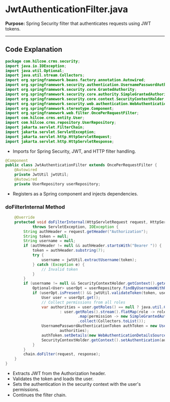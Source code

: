 # JwtAuthenticationFilter.java

**Purpose:**
Spring Security filter that authenticates requests using JWT tokens.

---

## Code Explanation

```java
package com.hilcoe.crms.security;
import java.io.IOException;
import java.util.Optional;
import java.util.stream.Collectors;
import org.springframework.beans.factory.annotation.Autowired;
import org.springframework.security.authentication.UsernamePasswordAuthenticationToken;
import org.springframework.security.core.GrantedAuthority;
import org.springframework.security.core.authority.SimpleGrantedAuthority;
import org.springframework.security.core.context.SecurityContextHolder;
import org.springframework.security.web.authentication.WebAuthenticationDetailsSource;
import org.springframework.stereotype.Component;
import org.springframework.web.filter.OncePerRequestFilter;
import com.hilcoe.crms.entity.User;
import com.hilcoe.crms.repository.UserRepository;
import jakarta.servlet.FilterChain;
import jakarta.servlet.ServletException;
import jakarta.servlet.http.HttpServletRequest;
import jakarta.servlet.http.HttpServletResponse;
```
- Imports for Spring Security, JWT, and HTTP filter handling.

```java
@Component
public class JwtAuthenticationFilter extends OncePerRequestFilter {
    @Autowired
    private JwtUtil jwtUtil;
    @Autowired
    private UserRepository userRepository;
```
- Registers as a Spring component and injects dependencies.

### doFilterInternal Method

```java
    @Override
    protected void doFilterInternal(HttpServletRequest request, HttpServletResponse response, FilterChain chain)
            throws ServletException, IOException {
        String authHeader = request.getHeader("Authorization");
        String token = null;
        String username = null;
        if (authHeader != null && authHeader.startsWith("Bearer ")) {
            token = authHeader.substring(7);
            try {
                username = jwtUtil.extractUsername(token);
            } catch (Exception e) {
                // Invalid token
            }
        }
        if (username != null && SecurityContextHolder.getContext().getAuthentication() == null) {
            Optional<User> userOpt = userRepository.findByUsernameWithRolesAndPermissions(username);
            if (userOpt.isPresent() && jwtUtil.validateToken(token, userOpt.get())) {
                User user = userOpt.get();
                // Collect permissions from all roles
                var authorities = user.getRoles() == null ? java.util.Collections.<GrantedAuthority>emptyList()
                        : user.getRoles().stream().flatMap(role -> role.getPermissions().stream())
                                .map(permission -> new SimpleGrantedAuthority(permission.getName())).distinct()
                                .collect(Collectors.toList());
                UsernamePasswordAuthenticationToken authToken = new UsernamePasswordAuthenticationToken(user, null,
                        authorities);
                authToken.setDetails(new WebAuthenticationDetailsSource().buildDetails(request));
                SecurityContextHolder.getContext().setAuthentication(authToken);
            }
        }
        chain.doFilter(request, response);
    }
}
```
- Extracts JWT from the Authorization header.
- Validates the token and loads the user.
- Sets the authentication in the security context with the user's permissions.
- Continues the filter chain.
